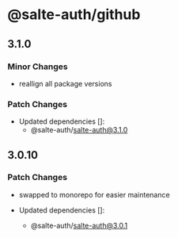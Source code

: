 # @salte-auth/github

## 3.1.0

### Minor Changes

- reallign all package versions

### Patch Changes

- Updated dependencies []:
  - @salte-auth/salte-auth@3.1.0

## 3.0.10

### Patch Changes

- swapped to monorepo for easier maintenance

- Updated dependencies []:
  - @salte-auth/salte-auth@3.0.1
